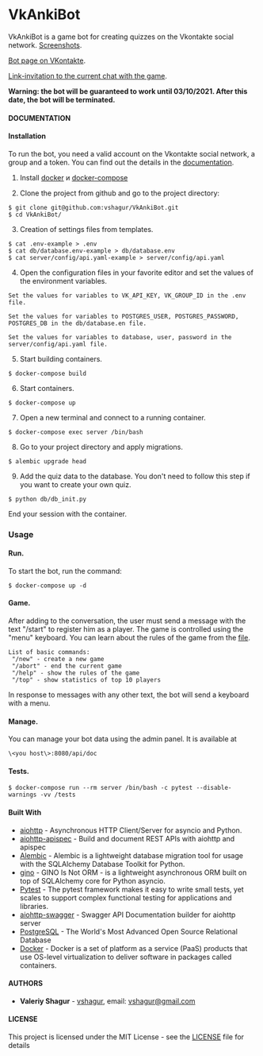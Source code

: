 # VkAnkiBot
VkAnkiBot is a game bot for creating quizzes on the Vkontakte social network.
[Screenshots](https://github.com/vshagur/VkAnkiBot/tree/main/docs/screenshots).

[Bot page on VKontakte](https://vk.com/club202352983). 

[Link-invitation to the current chat with the game](https://vk.me/join/Zh7_uCX4Wf4JXF57BfBG6CIM1wo5Ncay1f4=).

**Warning: the bot will be guaranteed to work until 03/10/2021. After this date, the bot will be terminated.**

#### DOCUMENTATION


#### Installation

To run the bot, you need a valid account on the Vkontakte social network, a group and a token. 
You can find out the details in the [documentation](https://vk.com/dev/manuals). 

1. Install [docker](https://docs.docker.com/engine/install/) и [docker-compose](https://docs.docker.com/compose/install/) 

2. Clone the project from github and go to the project directory:
```
$ git clone git@github.com:vshagur/VkAnkiBot.git
$ cd VkAnkiBot/
```

3. Creation of settings files from templates.
```
$ cat .env-example > .env
$ cat db/database.env-example > db/database.env
$ cat server/config/api.yaml-example > server/config/api.yaml
```

4. Open the configuration files in your favorite editor and set the values of the environment variables.
```
Set the values for variables to VK_API_KEY, VK_GROUP_ID in the .env file.

Set the values for variables to POSTGRES_USER, POSTGRES_PASSWORD, POSTGRES_DB in the db/database.en file.

Set the values for variables to database, user, password in the server/config/api.yaml file.
```

5. Start building containers.
```
$ docker-compose build
```

6. Start containers.
```
$ docker-compose up
```
7. Open a new terminal and connect to a running container.
```
$ docker-compose exec server /bin/bash
```
8. Go to your project directory and apply migrations.
```
$ alembic upgrade head
```
9. Add the quiz data to the database. You don't need to follow this step if you want to create your own quiz. 
```
$ python db/db_init.py
```
End your session with the container. 

### Usage

#### Run.

To start the bot, run the command:

```
$ docker-compose up -d
```
#### Game.

After adding to the conversation, the user must send a message with the text "/start" to register him as a player. The game is controlled using the "menu" keyboard. You can learn about the rules of the game from the [file](https://github.com/vshagur/VkAnkiBot/blob/main/db/man.txt). 
```
List of basic commands:
 "/new" - create a new game
 "/abort" - end the current game
 "/help" - show the rules of the game
 "/top" - show statistics of top 10 players
 ```
 In response to messages with any other text, the bot will send a keyboard with a menu. 

#### Manage.

You can manage your bot data using the admin panel. It is available at 

```
\<you host\>:8080/api/doc
```

#### Tests.

```
$ docker-compose run --rm server /bin/bash -c pytest --disable-warnings -vv /tests
```

#### Built With

* [aiohttp](https://docs.aiohttp.org/en/stable/) - Asynchronous HTTP Client/Server for asyncio and Python.
* [aiohttp-apispec](https://pypi.org/project/aiohttp-apispec/) - Build and document REST APIs with aiohttp and apispec
* [Alembic](https://alembic.sqlalchemy.org/en/latest/) - Alembic is a lightweight database migration tool for usage with the SQLAlchemy Database Toolkit for Python.
* [gino](https://python-gino.org/) - GINO Is Not ORM - is a lightweight asynchronous ORM built on top of SQLAlchemy core for Python asyncio.
* [Pytest](https://docs.pytest.org/en/latest/) - The pytest framework makes it easy to write small tests, yet scales to support complex functional testing for applications and libraries.
* [aiohttp-swagger](https://aiohttp-swagger.readthedocs.io/en/latest/) - Swagger API Documentation builder for aiohttp server
* [PostgreSQL](https://www.postgresql.org/) - The World's Most Advanced Open Source Relational Database
* [Docker](https://www.docker.com/) - Docker is a set of platform as a service (PaaS) products that use OS-level virtualization to deliver software in packages called containers.


#### AUTHORS

* **Valeriy Shagur**  - [vshagur](https://github.com/vshagur), email: vshagur@gmail.com

#### LICENSE

This project is licensed under the MIT License - see the [LICENSE](https://github.com/vshagur/exgrex-py/blob/docs/LICENSE) file for details

